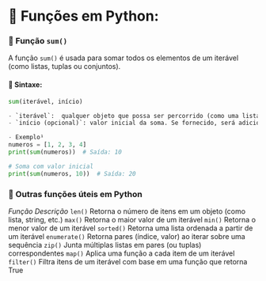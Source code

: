 # 📘 Funções em Python:

### 🧮 Função `sum()`

A função `sum()` é usada para somar todos os elementos de um iterável (como listas, tuplas ou conjuntos).

#### 📌 Sintaxe:
```python
sum(iterável, início)

- `iterável`:  qualquer objeto que possa ser percorrido (como uma lista de números).
- `início (opcional)`: valor inicial da soma. Se fornecido, será adicionado ao total.

- Exemplo¹
numeros = [1, 2, 3, 4]
print(sum(numeros))  # Saída: 10

# Soma com valor inicial
print(sum(numeros, 10))  # Saída: 20
```

### 🔧 Outras funções úteis em Python

*Função*	    *Descrição*
`len()`	        Retorna o número de itens em um objeto (como lista, string, etc.)
`max()`	        Retorna o maior valor de um iterável
`min()`	        Retorna o menor valor de um iterável
`sorted()`	    Retorna uma lista ordenada a partir de um iterável
`enumerate()`   Retorna pares (índice, valor) ao iterar sobre uma sequência
`zip()`	        Junta múltiplas listas em pares (ou tuplas) correspondentes
`map()`	        Aplica uma função a cada item de um iterável
`filter()`	    Filtra itens de um iterável com base em uma função que retorna True